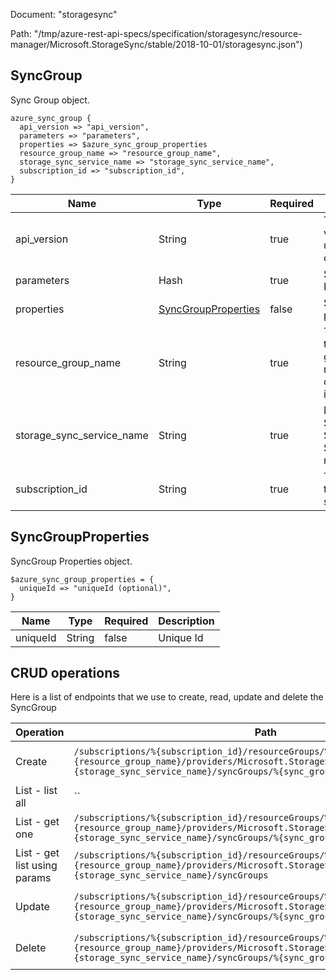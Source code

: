 Document: "storagesync"


Path: "/tmp/azure-rest-api-specs/specification/storagesync/resource-manager/Microsoft.StorageSync/stable/2018-10-01/storagesync.json")

## SyncGroup

Sync Group object.

```puppet
azure_sync_group {
  api_version => "api_version",
  parameters => "parameters",
  properties => $azure_sync_group_properties
  resource_group_name => "resource_group_name",
  storage_sync_service_name => "storage_sync_service_name",
  subscription_id => "subscription_id",
}
```

| Name        | Type           | Required       | Description       |
| ------------- | ------------- | ------------- | ------------- |
|api_version | String | true | The API version to use for this operation. |
|parameters | Hash | true | Sync Group Body |
|properties | [SyncGroupProperties](#syncgroupproperties) | false | SyncGroup properties. |
|resource_group_name | String | true | The name of the resource group. The name is case insensitive. |
|storage_sync_service_name | String | true | Name of Storage Sync Service resource. |
|subscription_id | String | true | The ID of the target subscription. |
        
## SyncGroupProperties

SyncGroup Properties object.

```puppet
$azure_sync_group_properties = {
  uniqueId => "uniqueId (optional)",
}
```

| Name        | Type           | Required       | Description       |
| ------------- | ------------- | ------------- | ------------- |
|uniqueId | String | false | Unique Id |



## CRUD operations

Here is a list of endpoints that we use to create, read, update and delete the SyncGroup

| Operation | Path | Verb | Description | OperationID |
| ------------- | ------------- | ------------- | ------------- | ------------- |
|Create|`/subscriptions/%{subscription_id}/resourceGroups/%{resource_group_name}/providers/Microsoft.StorageSync/storageSyncServices/%{storage_sync_service_name}/syncGroups/%{sync_group_name}`|Put|Create a new SyncGroup.|SyncGroups_Create|
|List - list all|``||||
|List - get one|`/subscriptions/%{subscription_id}/resourceGroups/%{resource_group_name}/providers/Microsoft.StorageSync/storageSyncServices/%{storage_sync_service_name}/syncGroups/%{sync_group_name}`|Get|Get a given SyncGroup.|SyncGroups_Get|
|List - get list using params|`/subscriptions/%{subscription_id}/resourceGroups/%{resource_group_name}/providers/Microsoft.StorageSync/storageSyncServices/%{storage_sync_service_name}/syncGroups`|Get|Get a SyncGroup List.|SyncGroups_ListByStorageSyncService|
|Update|`/subscriptions/%{subscription_id}/resourceGroups/%{resource_group_name}/providers/Microsoft.StorageSync/storageSyncServices/%{storage_sync_service_name}/syncGroups/%{sync_group_name}`|Put|Create a new SyncGroup.|SyncGroups_Create|
|Delete|`/subscriptions/%{subscription_id}/resourceGroups/%{resource_group_name}/providers/Microsoft.StorageSync/storageSyncServices/%{storage_sync_service_name}/syncGroups/%{sync_group_name}`|Delete|Delete a given SyncGroup.|SyncGroups_Delete|
